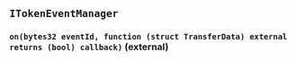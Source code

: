 ## `ITokenEventManager`






### `on(bytes32 eventId, function (struct TransferData) external returns (bool) callback)` (external)








